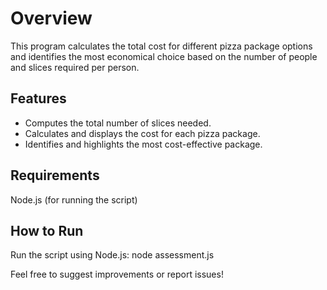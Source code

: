 # Overview
This program calculates the total cost for different pizza package options and identifies the most economical choice based on the number of people and slices required per person.

## Features
- Computes the total number of slices needed.
- Calculates and displays the cost for each pizza package.
- Identifies and highlights the most cost-effective package.

## Requirements
Node.js (for running the script)

## How to Run
Run the script using Node.js:
node assessment.js

Feel free to suggest improvements or report issues! 
